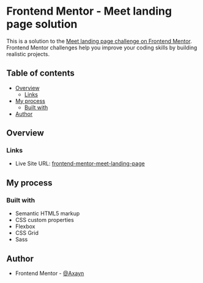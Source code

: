# Frontend Mentor - Meet landing page solution

This is a solution to the [Meet landing page challenge on Frontend Mentor](https://www.frontendmentor.io/challenges/meet-landing-page-rbTDS6OUR). Frontend Mentor challenges help you improve your coding skills by building realistic projects.

## Table of contents

- [Overview](#overview)
  - [Links](#links)
- [My process](#my-process)
  - [Built with](#built-with)
- [Author](#author)

## Overview

### Links

- Live Site URL: [frontend-mentor-meet-landing-page](https://frontend-mentor-meet-landing-page.netlify.app/)

## My process

### Built with

- Semantic HTML5 markup
- CSS custom properties
- Flexbox
- CSS Grid
- Sass

## Author

- Frontend Mentor - [@Axayn](https://www.frontendmentor.io/profile/Axayn)
